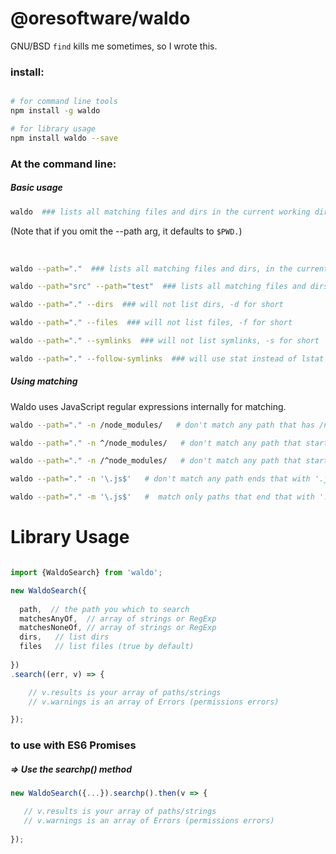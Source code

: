 

# @oresoftware/waldo

GNU/BSD `find` kills me sometimes, so I wrote this.

### install:  

```bash

# for command line tools
npm install -g waldo

# for library usage
npm install waldo --save

```

### At the command line:

##### Basic usage

```bash
waldo  ### lists all matching files and dirs in the current working dir
```
(Note that if you omit the --path arg, it defaults to `$PWD.`)

<br>

```bash
waldo --path="."  ### lists all matching files and dirs, in the current working dir
```

```bash
waldo --path="src" --path="test"  ### lists all matching files and dirs, in the src and test dirs
```

```bash
waldo --path="." --dirs  ### will not list dirs, -d for short
```

```bash
waldo --path="." --files  ### will not list files, -f for short
```

```bash
waldo --path="." --symlinks  ### will not list symlinks, -s for short
```

```bash
waldo --path="." --follow-symlinks  ### will use stat instead of lstat
```

##### Using matching

Waldo uses JavaScript regular expressions internally for matching.

```bash
waldo --path="." -n /node_modules/   # don't match any path that has /node_modules/ in it

waldo --path="." -n ^/node_modules/   # don't match any path that starts with /node_modules/ 

waldo --path="." -n /^node_modules/   # don't match any path that starts with node_modules

waldo --path="." -n '\.js$'   # don't match any path ends that with '.js'

waldo --path="." -m '\.js$'   #  match only paths that end that with '.js'
```


# Library Usage

```js

import {WaldoSearch} from 'waldo';

new WaldoSearch({
  
  path,  // the path you which to search
  matchesAnyOf,  // array of strings or RegExp
  matchesNoneOf, // array of strings or RegExp
  dirs,   // list dirs
  files   // list files (true by default)
  
})
.search((err, v) => {

    // v.results is your array of paths/strings
    // v.warnings is an array of Errors (permissions errors)

});


```

### to use with ES6 Promises

##### => Use the searchp() method

```js
new WaldoSearch({...}).searchp().then(v => {

   // v.results is your array of paths/strings
   // v.warnings is an array of Errors (permissions errors)
   
});

```

